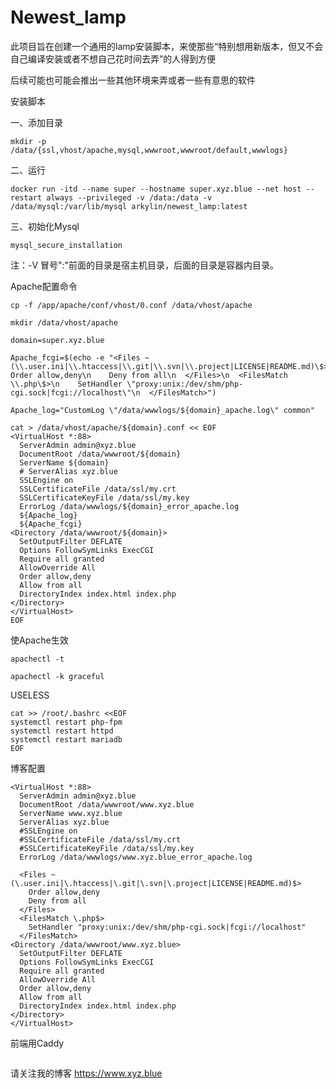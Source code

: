 # Newest_lamp

此项目旨在创建一个通用的lamp安装脚本，来使那些“特别想用新版本，但又不会自己编译安装或者不想自己花时间去弄”的人得到方便</br>

后续可能也可能会推出一些其他环境来弄或者一些有意思的软件</br>

安装脚本</br>

一、添加目录</br>
```
mkdir -p /data/{ssl,vhost/apache,mysql,wwwroot,wwwroot/default,wwwlogs}
```

二、运行</br>
```
docker run -itd --name super --hostname super.xyz.blue --net host --restart always --privileged -v /data:/data -v /data/mysql:/var/lib/mysql arkylin/newest_lamp:latest
```

三、初始化Mysql
```
mysql_secure_installation
```

注：-V 冒号":"前面的目录是宿主机目录，后面的目录是容器内目录。</br>

Apache配置命令</br>
```
cp -f /app/apache/conf/vhost/0.conf /data/vhost/apache
```
```
mkdir /data/vhost/apache
```
```
domain=super.xyz.blue
```
```
Apache_fcgi=$(echo -e "<Files ~ (\\.user.ini|\\.htaccess|\\.git|\\.svn|\\.project|LICENSE|README.md)\$>\n    Order allow,deny\n    Deny from all\n  </Files>\n  <FilesMatch \\.php\$>\n    SetHandler \"proxy:unix:/dev/shm/php-cgi.sock|fcgi://localhost\"\n  </FilesMatch>")
```
```
Apache_log="CustomLog \"/data/wwwlogs/${domain}_apache.log\" common"
```
```
cat > /data/vhost/apache/${domain}.conf << EOF
<VirtualHost *:88>
  ServerAdmin admin@xyz.blue
  DocumentRoot /data/wwwroot/${domain}
  ServerName ${domain}
  # ServerAlias xyz.blue
  SSLEngine on
  SSLCertificateFile /data/ssl/my.crt
  SSLCertificateKeyFile /data/ssl/my.key
  ErrorLog /data/wwwlogs/${domain}_error_apache.log
  ${Apache_log}
  ${Apache_fcgi}
<Directory /data/wwwroot/${domain}>
  SetOutputFilter DEFLATE
  Options FollowSymLinks ExecCGI
  Require all granted
  AllowOverride All
  Order allow,deny
  Allow from all
  DirectoryIndex index.html index.php
</Directory>
</VirtualHost>
EOF
```
使Apache生效</br>
```
apachectl -t
```
```
apachectl -k graceful
```

USELESS</br>
```
cat >> /root/.bashrc <<EOF
systemctl restart php-fpm
systemctl restart httpd
systemctl restart mariadb
EOF
```

博客配置
```
<VirtualHost *:88>
  ServerAdmin admin@xyz.blue
  DocumentRoot /data/wwwroot/www.xyz.blue
  ServerName www.xyz.blue
  ServerAlias xyz.blue
  #SSLEngine on
  #SSLCertificateFile /data/ssl/my.crt
  #SSLCertificateKeyFile /data/ssl/my.key
  ErrorLog /data/wwwlogs/www.xyz.blue_error_apache.log
  
  <Files ~ (\.user.ini|\.htaccess|\.git|\.svn|\.project|LICENSE|README.md)$>
    Order allow,deny
    Deny from all
  </Files>
  <FilesMatch \.php$>
    SetHandler "proxy:unix:/dev/shm/php-cgi.sock|fcgi://localhost"
  </FilesMatch>
<Directory /data/wwwroot/www.xyz.blue>
  SetOutputFilter DEFLATE
  Options FollowSymLinks ExecCGI
  Require all granted
  AllowOverride All
  Order allow,deny
  Allow from all
  DirectoryIndex index.html index.php
</Directory>
</VirtualHost>
```
前端用Caddy
```

```

请关注我的博客 https://www.xyz.blue</br>